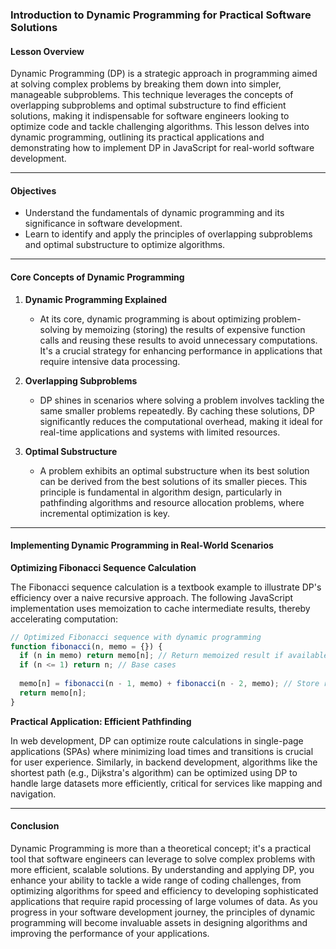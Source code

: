 ### **Introduction to Dynamic Programming for Practical Software Solutions**

#### Lesson Overview

Dynamic Programming (DP) is a strategic approach in programming aimed at solving complex problems by breaking them down into simpler, manageable subproblems. This technique leverages the concepts of overlapping subproblems and optimal substructure to find efficient solutions, making it indispensable for software engineers looking to optimize code and tackle challenging algorithms. This lesson delves into dynamic programming, outlining its practical applications and demonstrating how to implement DP in JavaScript for real-world software development.

---

#### Objectives

- Understand the fundamentals of dynamic programming and its significance in software development.
- Learn to identify and apply the principles of overlapping subproblems and optimal substructure to optimize algorithms.

---

#### Core Concepts of Dynamic Programming

1. **Dynamic Programming Explained**

    - At its core, dynamic programming is about optimizing problem-solving by memoizing (storing) the results of expensive function calls and reusing these results to avoid unnecessary computations. It's a crucial strategy for enhancing performance in applications that require intensive data processing.

2. **Overlapping Subproblems**

    - DP shines in scenarios where solving a problem involves tackling the same smaller problems repeatedly. By caching these solutions, DP significantly reduces the computational overhead, making it ideal for real-time applications and systems with limited resources.

3. **Optimal Substructure**

    - A problem exhibits an optimal substructure when its best solution can be derived from the best solutions of its smaller pieces. This principle is fundamental in algorithm design, particularly in pathfinding algorithms and resource allocation problems, where incremental optimization is key.

---

#### Implementing Dynamic Programming in Real-World Scenarios

**Optimizing Fibonacci Sequence Calculation**

The Fibonacci sequence calculation is a textbook example to illustrate DP's efficiency over a naive recursive approach. The following JavaScript implementation uses memoization to cache intermediate results, thereby accelerating computation:

```javascript
// Optimized Fibonacci sequence with dynamic programming
function fibonacci(n, memo = {}) {
  if (n in memo) return memo[n]; // Return memoized result if available
  if (n <= 1) return n; // Base cases
  
  memo[n] = fibonacci(n - 1, memo) + fibonacci(n - 2, memo); // Store result in memo
  return memo[n];
}
```

**Practical Application: Efficient Pathfinding**

In web development, DP can optimize route calculations in single-page applications (SPAs) where minimizing load times and transitions is crucial for user experience. Similarly, in backend development, algorithms like the shortest path (e.g., Dijkstra's algorithm) can be optimized using DP to handle large datasets more efficiently, critical for services like mapping and navigation.

---

#### Conclusion

Dynamic Programming is more than a theoretical concept; it's a practical tool that software engineers can leverage to solve complex problems with more efficient, scalable solutions. By understanding and applying DP, you enhance your ability to tackle a wide range of coding challenges, from optimizing algorithms for speed and efficiency to developing sophisticated applications that require rapid processing of large volumes of data. As you progress in your software development journey, the principles of dynamic programming will become invaluable assets in designing algorithms and improving the performance of your applications.